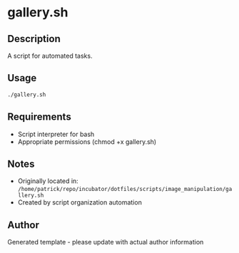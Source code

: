 # gallery.sh

## Description
A script for automated tasks.

## Usage
```bash
./gallery.sh
```

## Requirements
- Script interpreter for bash
- Appropriate permissions (chmod +x gallery.sh)

## Notes
- Originally located in: `/home/patrick/repo/incubator/dotfiles/scripts/image_manipulation/gallery.sh`
- Created by script organization automation

## Author
Generated template - please update with actual author information
